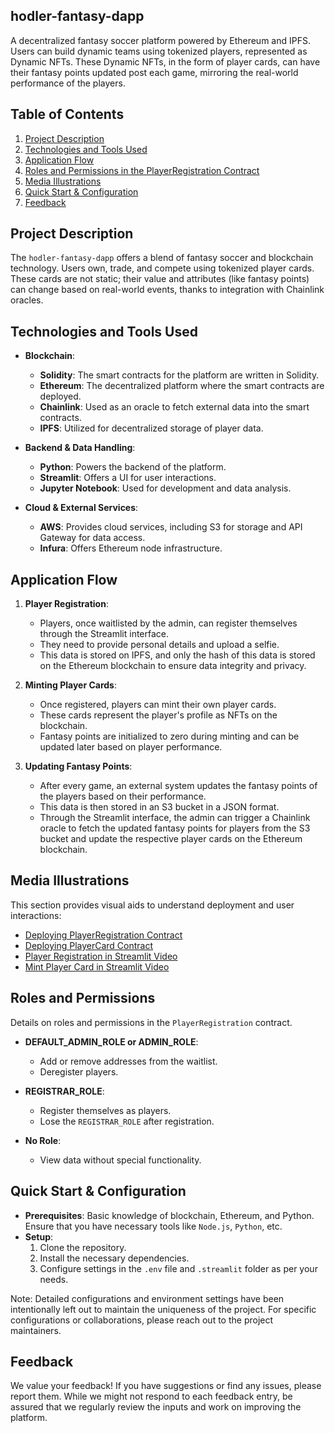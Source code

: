## hodler-fantasy-dapp

A decentralized fantasy soccer platform powered by Ethereum and IPFS. Users can build dynamic teams using tokenized players, represented as Dynamic NFTs. These Dynamic NFTs, in the form of player cards, can have their fantasy points updated post each game, mirroring the real-world performance of the players.

## Table of Contents

1. [Project Description](#project-description)
2. [Technologies and Tools Used](#technologies-and-tools-used)
3. [Application Flow](#application-flow)
4. [Roles and Permissions in the PlayerRegistration Contract](#roles-and-permissions-in-the-playerregistration-contract)
5. [Media Illustrations](#media-illustrations)
6. [Quick Start & Configuration](#quick-start-and-configuration)
7. [Feedback](#feedback)

## Project Description

The `hodler-fantasy-dapp` offers a blend of fantasy soccer and blockchain technology. Users own, trade, and compete using tokenized player cards. These cards are not static; their value and attributes (like fantasy points) can change based on real-world events, thanks to integration with Chainlink oracles.

## Technologies and Tools Used

- **Blockchain**:
  - **Solidity**: The smart contracts for the platform are written in Solidity.
  - **Ethereum**: The decentralized platform where the smart contracts are deployed.
  - **Chainlink**: Used as an oracle to fetch external data into the smart contracts.
  - **IPFS**: Utilized for decentralized storage of player data.

- **Backend & Data Handling**:
  - **Python**: Powers the backend of the platform.
  - **Streamlit**: Offers a UI for user interactions.
  - **Jupyter Notebook**: Used for development and data analysis.

- **Cloud & External Services**:
  - **AWS**: Provides cloud services, including S3 for storage and API Gateway for data access.
  - **Infura**: Offers Ethereum node infrastructure.

## Application Flow

1. **Player Registration**: 
   - Players, once waitlisted by the admin, can register themselves through the Streamlit interface.
   - They need to provide personal details and upload a selfie.
   - This data is stored on IPFS, and only the hash of this data is stored on the Ethereum blockchain to ensure data integrity and privacy.

2. **Minting Player Cards**: 
   - Once registered, players can mint their own player cards.
   - These cards represent the player's profile as NFTs on the blockchain.
   - Fantasy points are initialized to zero during minting and can be updated later based on player performance.

3. **Updating Fantasy Points**: 
   - After every game, an external system updates the fantasy points of the players based on their performance.
   - This data is then stored in an S3 bucket in a JSON format.
   - Through the Streamlit interface, the admin can trigger a Chainlink oracle to fetch the updated fantasy points for players from the S3 bucket and update the respective player cards on the Ethereum blockchain.

## Media Illustrations

This section provides visual aids to understand deployment and user interactions:

- [Deploying PlayerRegistration Contract](resources/images/PlayerRegistration_Deploy.png)
- [Deploying PlayerCard Contract](resources/images/PlayerCard_Deploy.png)
- [Player Registration in Streamlit Video](resources/videos/Player_Registration_Streamlit.mp4)
- [Mint Player Card in Streamlit Video](resources/videos/Mint_PlayerCard_Streamlit.mp4)

## Roles and Permissions

Details on roles and permissions in the `PlayerRegistration` contract.

- **DEFAULT_ADMIN_ROLE or ADMIN_ROLE**:
  - Add or remove addresses from the waitlist.
  - Deregister players.

- **REGISTRAR_ROLE**:
  - Register themselves as players.
  - Lose the `REGISTRAR_ROLE` after registration.

- **No Role**:
  - View data without special functionality.

## Quick Start & Configuration

- **Prerequisites**: Basic knowledge of blockchain, Ethereum, and Python. Ensure that you have necessary tools like `Node.js`, `Python`, etc.
- **Setup**:
  1. Clone the repository.
  2. Install the necessary dependencies.
  3. Configure settings in the `.env` file and `.streamlit` folder as per your needs.

Note: Detailed configurations and environment settings have been intentionally left out to maintain the uniqueness of the project. For specific configurations or collaborations, please reach out to the project maintainers.

## Feedback

We value your feedback! If you have suggestions or find any issues, please report them. While we might not respond to each feedback entry, be assured that we regularly review the inputs and work on improving the platform.